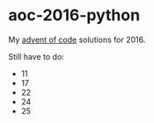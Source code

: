 # aoc-2016-python

My [advent of code](https://adventofcode.com) solutions for 2016.

Still have to do:
- 11
- 17
- 22
- 24
- 25
